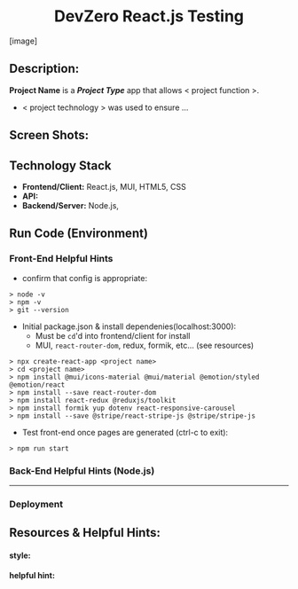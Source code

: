 <h1 align="center">DevZero React.js Testing</h1>

[image]

## Description:
**Project Name** is a ***Project Type*** app that allows < project function >.
- < project technology > was used to ensure ...

## Screen Shots:

## Technology Stack
- **Frontend/Client:** React.js, MUI, HTML5, CSS
- **API:** 
- **Backend/Server:**  Node.js,  

## Run Code (Environment)

### Front-End Helpful Hints 
- confirm that config is appropriate:
```
> node -v
> npm -v
> git --version
```
- Initial package.json & install dependenies(localhost:3000):
    - Must be `cd`'d into frontend/client for install
    - MUI, `react-router-dom`, redux, formik, etc... (see resources)
```
> npx create-react-app <project name>
> cd <project name>
> npm install @mui/icons-material @mui/material @emotion/styled @emotion/react
> npm install --save react-router-dom
> npm install react-redux @reduxjs/toolkit
> npm install formik yup dotenv react-responsive-carousel
> npm install --save @stripe/react-stripe-js @stripe/stripe-js
```
- Test front-end once pages are generated (ctrl-c to exit):
```
> npm run start
```

### Back-End Helpful Hints (Node.js)

--------------------------
### Deployment

## Resources & Helpful Hints:
#### **style:** 
#### **helpful hint:** 

